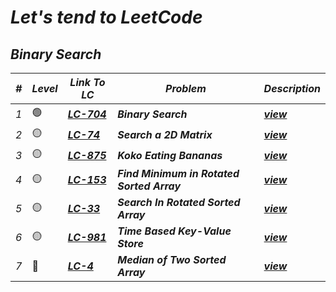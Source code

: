 # *Let's tend to LeetCode*

## *Binary Search*
| *#* | *Level* | *Link To LC* | *Problem* | *Description* |
|---|--|-------------|------------------------------------------------------------------------|---------------------------|
| *1* | 🟢 | ***<a href="https://leetcode.com/problems/binary-search/" target="_blank">LC-704</a>*** | <b>*Binary Search*</b> | ***[view](https://github.com/itzrn/LeetCode/blob/main/src/L704_BinarySearch.java)***
| *2* | 🟡 | ***<a href="https://leetcode.com/problems/search-a-2d-matrix/" target="_blank">LC-74</a>*** | <b>*Search a 2D Matrix*</b> | ***[view](https://github.com/itzrn/LeetCode/blob/main/src/L74_SearchA2DMatrix.java)***
| *3* | 🟡 | ***<a href="https://leetcode.com/problems/koko-eating-bananas/" target="_blank">LC-875</a>*** | <b>*Koko Eating Bananas*</b> | ***[view](https://github.com/itzrn/LeetCode/blob/main/src/L875_KokoEatingBananas.java)***
| *4* | 🟡 | ***<a href="https://leetcode.com/problems/find-minimum-in-rotated-sorted-array/" target="_blank">LC-153</a>*** | <b>*Find Minimum in Rotated Sorted Array*</b> | ***[view](https://github.com/itzrn/LeetCode/blob/main/src/L153_FindMinimumInRotatedSortedArray.java)***
| *5* | 🟡 | ***<a href="https://leetcode.com/problems/search-in-rotated-sorted-array/" target="_blank">LC-33</a>*** | <b>*Search In Rotated Sorted Array*</b> | ***[view](https://github.com/itzrn/LeetCode/blob/main/src/L33_SearchInRotatedSortedArray.java)***
| *6* | 🟡 | ***<a href="https://leetcode.com/problems/time-based-key-value-store/" target="_blank">LC-981</a>*** | <b>*Time Based Key-Value Store*</b> | ***[view](https://github.com/itzrn/LeetCode/blob/main/src/L981_TimeBasedKeyValueStore.java)***
| *7* | 🔴 | ***<a href="https://leetcode.com/problems/median-of-two-sorted-arrays/" target="_blank">LC-4</a>*** | <b>*Median of Two Sorted Array*</b> | ***[view](https://github.com/itzrn/LeetCode/blob/main/src/L4_MedianOfTwoSortedArrays.java)***
